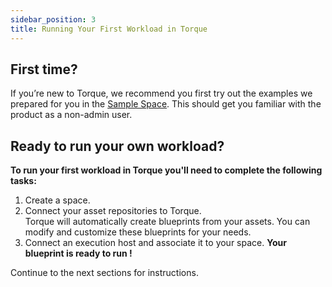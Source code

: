 ```yaml
---
sidebar_position: 3
title: Running Your First Workload in Torque
---
```


## First time?
If you’re new to Torque, we recommend you first try out the examples we prepared for you in the [Sample Space](/getting-started/The%20Sample%20Space). This should get you familiar with the product as a non-admin user.

## Ready to run your own workload?

**To run your first workload in Torque you'll need to complete the following tasks:**

1. Create a space.
2. Connect your asset repositories to Torque.  
Torque will automatically create blueprints from your assets. You can modify and customize these blueprints for your needs.
3. Connect an execution host and associate it to your space.
**Your blueprint is ready to run !**  

Continue to the next sections for instructions. 